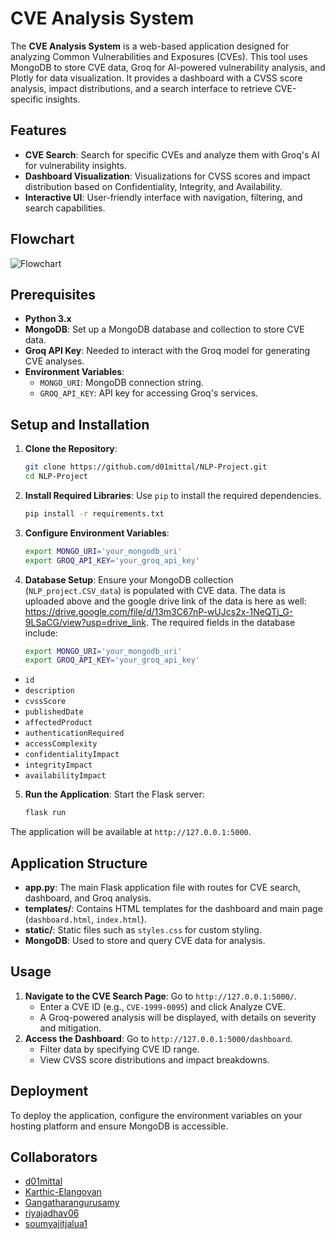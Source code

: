 # CVE Analysis System

The **CVE Analysis System** is a web-based application designed for analyzing Common Vulnerabilities and Exposures (CVEs). This tool uses MongoDB to store CVE data, Groq for AI-powered vulnerability analysis, and Plotly for data visualization. It provides a dashboard with a CVSS score analysis, impact distributions, and a search interface to retrieve CVE-specific insights.

## Features

- **CVE Search**: Search for specific CVEs and analyze them with Groq's AI for vulnerability insights.
- **Dashboard Visualization**: Visualizations for CVSS scores and impact distribution based on Confidentiality, Integrity, and Availability.
- **Interactive UI**: User-friendly interface with navigation, filtering, and search capabilities.

## Flowchart

![Flowchart](https://github.com/user-attachments/assets/dd115cca-03e4-45da-a3ff-dbd124c884af)


## Prerequisites

- **Python 3.x**
- **MongoDB**: Set up a MongoDB database and collection to store CVE data.
- **Groq API Key**: Needed to interact with the Groq model for generating CVE analyses.
- **Environment Variables**:
  - `MONGO_URI`: MongoDB connection string.
  - `GROQ_API_KEY`: API key for accessing Groq's services.

## Setup and Installation

1. **Clone the Repository**:
   ```bash
   git clone https://github.com/d01mittal/NLP-Project.git
   cd NLP-Project
2. **Install Required Libraries**: Use `pip` to install the required dependencies.
   ```bash
   pip install -r requirements.txt
3. **Configure Environment Variables**:
   ```bash
   export MONGO_URI='your_mongodb_uri'
   export GROQ_API_KEY='your_groq_api_key'
4. **Database Setup**: Ensure your MongoDB collection (`NLP_project.CSV_data`) is populated with CVE data. The data is uploaded above and the google drive link of the data is here as well: https://drive.google.com/file/d/13m3C67nP-wUJcs2x-1NeQTj_G-9LSaCG/view?usp=drive_link. The required fields in the database include:
   ```bash
   export MONGO_URI='your_mongodb_uri'
   export GROQ_API_KEY='your_groq_api_key'
 - `id`
 - `description`
 - `cvssScore`
 - `publishedDate`
 - `affectedProduct`
 - `authenticationRequired`
 - `accessComplexity`
 - `confidentialityImpact`
 - `integrityImpact`
 - `availabilityImpact`
5. **Run the Application**: Start the Flask server:
   ```bash
   flask run
  The application will be available at `http://127.0.0.1:5000`.

## Application Structure

- **app.py**: The main Flask application file with routes for CVE search, dashboard, and Groq analysis.
- **templates/**: Contains HTML templates for the dashboard and main page (`dashboard.html`, `index.html`).
- **static/**: Static files such as `styles.css` for custom styling.
- **MongoDB**: Used to store and query CVE data for analysis.

## Usage

1. **Navigate to the CVE Search Page**: Go to `http://127.0.0.1:5000/`.
   - Enter a CVE ID (e.g., `CVE-1999-0095`) and click Analyze CVE.
   - A Groq-powered analysis will be displayed, with details on severity and mitigation.
2. **Access the Dashboard**: Go to `http://127.0.0.1:5000/dashboard`.
   - Filter data by specifying CVE ID range.
   - View CVSS score distributions and impact breakdowns.

## Deployment

To deploy the application, configure the environment variables on your hosting platform and ensure MongoDB is accessible.

## Collaborators

- [d01mittal](https://github.com/d01mittal)
- [Karthic-Elangovan](https://github.com/Karthic-Elangovan)
- [Gangatharangurusamy](https://github.com/Gangatharangurusamy)
- [riyajadhav06](https://github.com/riyajadhav06)
- [soumyajitjalua1](https://github.com/soumyajitjalua1)

